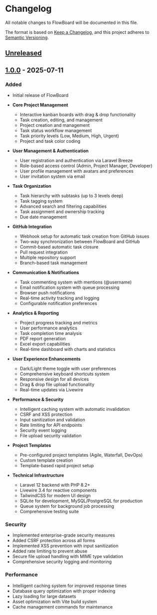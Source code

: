 # Changelog

All notable changes to FlowBoard will be documented in this file.

The format is based on [Keep a Changelog](https://keepachangelog.com/en/1.0.0/),
and this project adheres to [Semantic Versioning](https://semver.org/spec/v2.0.0.html).

## [Unreleased]

## [1.0.0] - 2025-07-11

### Added
- Initial release of FlowBoard
- **Core Project Management**
  - Interactive kanban boards with drag & drop functionality
  - Task creation, editing, and management
  - Project creation and management
  - Task status workflow management
  - Task priority levels (Low, Medium, High, Urgent)
  - Project and task color coding

- **User Management & Authentication**
  - User registration and authentication via Laravel Breeze
  - Role-based access control (Admin, Project Manager, Developer)
  - User profile management with avatars and preferences
  - User invitation system via email

- **Task Organization**
  - Task hierarchy with subtasks (up to 3 levels deep)
  - Task tagging system
  - Advanced search and filtering capabilities
  - Task assignment and ownership tracking
  - Due date management

- **GitHub Integration**
  - Webhook setup for automatic task creation from GitHub issues
  - Two-way synchronization between FlowBoard and GitHub
  - Commit-based automatic task closure
  - Pull request integration
  - Multiple repository support
  - Branch-based task management

- **Communication & Notifications**
  - Task commenting system with mentions (@username)
  - Email notification system with queue processing
  - Browser push notifications
  - Real-time activity tracking and logging
  - Configurable notification preferences

- **Analytics & Reporting**
  - Project progress tracking and metrics
  - User performance analytics
  - Task completion time analysis
  - PDF report generation
  - Excel export capabilities
  - Real-time dashboard with charts and statistics

- **User Experience Enhancements**
  - Dark/Light theme toggle with user preferences
  - Comprehensive keyboard shortcuts system
  - Responsive design for all devices
  - Drag & drop file upload functionality
  - Real-time updates via Livewire

- **Performance & Security**
  - Intelligent caching system with automatic invalidation
  - CSRF and XSS protection
  - Input sanitization and validation
  - Rate limiting for API endpoints
  - Security event logging
  - File upload security validation

- **Project Templates**
  - Pre-configured project templates (Agile, Waterfall, DevOps)
  - Custom template creation
  - Template-based rapid project setup

- **Technical Infrastructure**
  - Laravel 12 backend with PHP 8.2+
  - Livewire 3.4 for reactive components
  - TailwindCSS for modern UI design
  - SQLite for development, MySQL/PostgreSQL for production
  - Queue system for background job processing
  - Comprehensive testing suite

### Security
- Implemented enterprise-grade security measures
- Added CSRF protection across all forms
- Implemented XSS prevention with input sanitization
- Added rate limiting to prevent abuse
- Secure file upload handling with MIME type validation
- Comprehensive security logging and monitoring

### Performance
- Intelligent caching system for improved response times
- Database query optimization with proper indexing
- Lazy loading for large datasets
- Asset optimization with Vite build system
- Cache management commands for maintenance

[Unreleased]: https://github.com/CodeXpedite/flowboard/compare/v1.0.0...HEAD
[1.0.0]: https://github.com/CodeXpedite/flowboard/releases/tag/v1.0.0